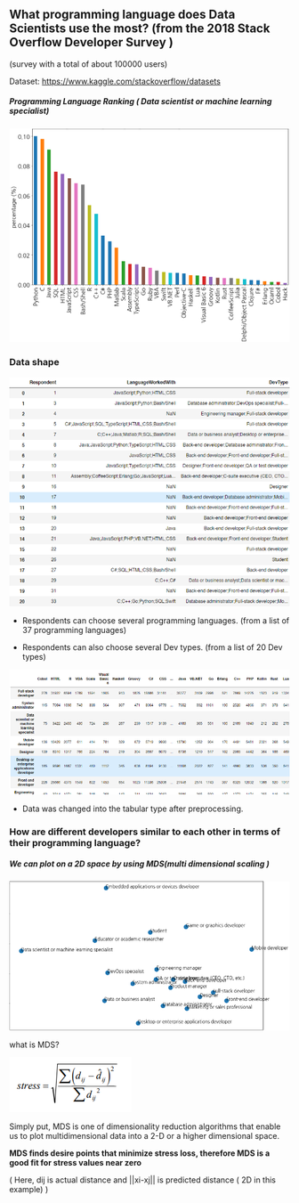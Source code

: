 ## What programming language does Data Scientists use the most?  (from the 2018 Stack Overflow Developer Survey )

(survey with a total of  about 100000 users)

Dataset: <https://www.kaggle.com/stackoverflow/datasets>



##### Programming Language Ranking ( Data scientist or machine learning specialist)

![1554520046807](assets/1554520046807.png)

### Data shape

![1554528816959](assets/1554528816959.png)



* Respondents can choose several programming languages. (from a  list of 37 programming languages)

* Respondents can also choose several Dev types. (from a list of 20 Dev types)

![1554519715394](assets/1554519715394.png)

- Data was changed into the tabular type after preprocessing.









### How are different developers similar to each other in terms of their programming language?

##### We can plot on a 2D space by using MDS(multi dimensional scaling )







![1554544457746](assets/1554544457746.png)

what is MDS?

![1554546123790](assets/1554546123790.png)

Simply put,  MDS is one of dimensionality reduction algorithms that enable us to plot multidimensional data into a 2-D or a higher dimensional space.

**MDS finds desire points that minimize stress loss, therefore MDS is a good fit for stress values near zero**

 ( Here, dij is actual distance and ||xi-xj|| is predicted distance ( 2D in this example) )








